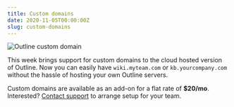 ```yaml
---
title: Custom domains
date: 2020-11-05T00:00:00Z
slug: custom-domains
---
```


![Outline custom domain](/images/custom-domains.png)


This week brings support for custom domains to the cloud hosted version of Outline.
Now you can easily have `wiki.myteam.com` or `kb.yourcompany.com` without the
hassle of hosting your own Outline servers.

Custom domains are available as an add-on for a flat rate of **$20/mo**. Interested? [Contact support](/contact) to arrange setup for your team.